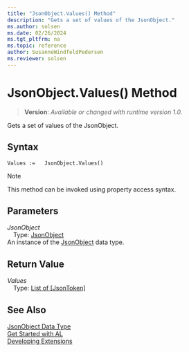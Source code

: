 ```yaml
---
title: "JsonObject.Values() Method"
description: "Gets a set of values of the JsonObject."
ms.author: solsen
ms.date: 02/26/2024
ms.tgt_pltfrm: na
ms.topic: reference
author: SusanneWindfeldPedersen
ms.reviewer: solsen
---
```

[//]: # (START>DO_NOT_EDIT)
[//]: # (IMPORTANT:Do not edit any of the content between here and the END>DO_NOT_EDIT.)
[//]: # (Any modifications should be made in the .xml files in the ModernDev repo.)
# JsonObject.Values() Method
> **Version**: _Available or changed with runtime version 1.0._

Gets a set of values of the JsonObject.


## Syntax
```AL
Values :=   JsonObject.Values()
```
> [!NOTE]
> This method can be invoked using property access syntax.
## Parameters
*JsonObject*  
&emsp;Type: [JsonObject](jsonobject-data-type.md)  
An instance of the [JsonObject](jsonobject-data-type.md) data type.  

## Return Value
*Values*  
&emsp;Type: [List of [JsonToken]](../list/list-data-type.md)  



[//]: # (IMPORTANT: END>DO_NOT_EDIT)
## See Also
[JsonObject Data Type](jsonobject-data-type.md)  
[Get Started with AL](../../devenv-get-started.md)  
[Developing Extensions](../../devenv-dev-overview.md)